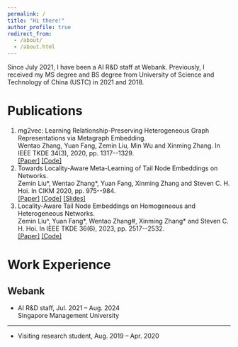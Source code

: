 ```yaml
---
permalink: /
title: "Hi there!"
author_profile: true
redirect_from: 
  - /about/
  - /about.html
---
```


Since July 2021, I have been a AI R&D staff at Webank. Previously, I received my MS degree and BS degree from University of Science and Technology of China (USTC) in 2021 and 2018. 

Publications
======
1. mg2vec: Learning Relationship-Preserving Heterogeneous Graph Representations via Metagraph Embedding.  
Wentao Zhang, Yuan Fang, Zemin Liu, Min Wu and Xinming Zhang. In IEEE TKDE 34(3), 2020, pp. 1317--1329.  
[[Paper]](https://github.com/smufang/meta-tail2vec) [[Code]](https://github.com/smufang/meta-tail2vec)
2. Towards Locality-Aware Meta-Learning of Tail Node Embeddings on Networks.  
Zemin Liu*, Wentao Zhang*, Yuan Fang, Xinming Zhang and Steven C. H. Hoi. In CIKM 2020, pp. 975--984.  
[[Paper]](https://github.com/smufang/meta-tail2vec) [[Code]](https://github.com/smufang/meta-tail2vec) [[Slides]](https://github.com/smufang/meta-tail2vec)
3. Locality-Aware Tail Node Embeddings on Homogeneous and Heterogeneous Networks.  
Zemin Liu^, Yuan Fang*, Wentao Zhang#, Xinming Zhang* and Steven C. H. Hoi. In IEEE TKDE 36(6), 2023, pp. 2517--2532.  
[[Paper]](https://github.com/smufang/meta-tail2vec) [[Code]](https://github.com/smufang/meta-tail2vec)

Work Experience
======
Webank
------
- AI R&D staff, Jul. 2021 – Aug. 2024  
Singapore Management University
------
- Visiting research student, Aug. 2019 – Apr. 2020

